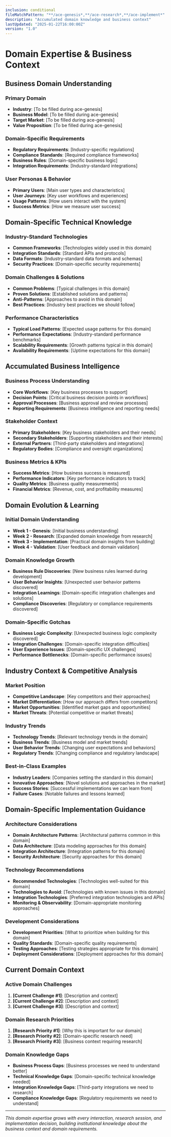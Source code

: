 ```yaml
---
inclusion: conditional
fileMatchPattern: "**/ace-genesis*,**/ace-research*,**/ace-implement*"
description: "Accumulated domain knowledge and business context"
lastUpdated: "2025-01-22T16:00:00Z"
version: "1.0"
---
```


# Domain Expertise & Business Context

## Business Domain Understanding

### Primary Domain
- **Industry**: [To be filled during ace-genesis]
- **Business Model**: [To be filled during ace-genesis]
- **Target Market**: [To be filled during ace-genesis]
- **Value Proposition**: [To be filled during ace-genesis]

### Domain-Specific Requirements
- **Regulatory Requirements**: [Industry-specific regulations]
- **Compliance Standards**: [Required compliance frameworks]
- **Business Rules**: [Domain-specific business logic]
- **Integration Requirements**: [Industry-standard integrations]

### User Personas & Behavior
- **Primary Users**: [Main user types and characteristics]
- **User Journeys**: [Key user workflows and experiences]
- **Usage Patterns**: [How users interact with the system]
- **Success Metrics**: [How we measure user success]

## Domain-Specific Technical Knowledge

### Industry-Standard Technologies
- **Common Frameworks**: [Technologies widely used in this domain]
- **Integration Standards**: [Standard APIs and protocols]
- **Data Formats**: [Industry-standard data formats and schemas]
- **Security Practices**: [Domain-specific security requirements]

### Domain Challenges & Solutions
- **Common Problems**: [Typical challenges in this domain]
- **Proven Solutions**: [Established solutions and patterns]
- **Anti-Patterns**: [Approaches to avoid in this domain]
- **Best Practices**: [Industry best practices we should follow]

### Performance Characteristics
- **Typical Load Patterns**: [Expected usage patterns for this domain]
- **Performance Expectations**: [Industry-standard performance benchmarks]
- **Scalability Requirements**: [Growth patterns typical in this domain]
- **Availability Requirements**: [Uptime expectations for this domain]

## Accumulated Business Intelligence

### Business Process Understanding
- **Core Workflows**: [Key business processes to support]
- **Decision Points**: [Critical business decision points in workflows]
- **Approval Processes**: [Business approval and review processes]
- **Reporting Requirements**: [Business intelligence and reporting needs]

### Stakeholder Context
- **Primary Stakeholders**: [Key business stakeholders and their needs]
- **Secondary Stakeholders**: [Supporting stakeholders and their interests]
- **External Partners**: [Third-party stakeholders and integrations]
- **Regulatory Bodies**: [Compliance and oversight organizations]

### Business Metrics & KPIs
- **Success Metrics**: [How business success is measured]
- **Performance Indicators**: [Key performance indicators to track]
- **Quality Metrics**: [Business quality measurements]
- **Financial Metrics**: [Revenue, cost, and profitability measures]

## Domain Evolution & Learning

### Initial Domain Understanding
- **Week 1 - Genesis**: [Initial business understanding]
- **Week 2 - Research**: [Expanded domain knowledge from research]
- **Week 3 - Implementation**: [Practical domain insights from building]
- **Week 4 - Validation**: [User feedback and domain validation]

### Domain Knowledge Growth
- **Business Rule Discoveries**: [New business rules learned during development]
- **User Behavior Insights**: [Unexpected user behavior patterns discovered]
- **Integration Learnings**: [Domain-specific integration challenges and solutions]
- **Compliance Discoveries**: [Regulatory or compliance requirements discovered]

### Domain-Specific Gotchas
- **Business Logic Complexity**: [Unexpected business logic complexity discovered]
- **Integration Challenges**: [Domain-specific integration difficulties]
- **User Experience Issues**: [Domain-specific UX challenges]
- **Performance Bottlenecks**: [Domain-specific performance issues]

## Industry Context & Competitive Analysis

### Market Position
- **Competitive Landscape**: [Key competitors and their approaches]
- **Market Differentiation**: [How our approach differs from competitors]
- **Market Opportunities**: [Identified market gaps and opportunities]
- **Market Threats**: [Potential competitive or market threats]

### Industry Trends
- **Technology Trends**: [Relevant technology trends in the domain]
- **Business Trends**: [Business model and market trends]
- **User Behavior Trends**: [Changing user expectations and behaviors]
- **Regulatory Trends**: [Changing compliance and regulatory landscape]

### Best-in-Class Examples
- **Industry Leaders**: [Companies setting the standard in this domain]
- **Innovative Approaches**: [Novel solutions and approaches in the market]
- **Success Stories**: [Successful implementations we can learn from]
- **Failure Cases**: [Notable failures and lessons learned]

## Domain-Specific Implementation Guidance

### Architecture Considerations
- **Domain Architecture Patterns**: [Architectural patterns common in this domain]
- **Data Architecture**: [Data modeling approaches for this domain]
- **Integration Architecture**: [Integration patterns for this domain]
- **Security Architecture**: [Security approaches for this domain]

### Technology Recommendations
- **Recommended Technologies**: [Technologies well-suited for this domain]
- **Technologies to Avoid**: [Technologies with known issues in this domain]
- **Integration Technologies**: [Preferred integration technologies and APIs]
- **Monitoring & Observability**: [Domain-appropriate monitoring approaches]

### Development Considerations
- **Development Priorities**: [What to prioritize when building for this domain]
- **Quality Standards**: [Domain-specific quality requirements]
- **Testing Approaches**: [Testing strategies appropriate for this domain]
- **Deployment Considerations**: [Deployment approaches for this domain]

## Current Domain Context

### Active Domain Challenges
1. **[Current Challenge #1]**: [Description and context]
2. **[Current Challenge #2]**: [Description and context]  
3. **[Current Challenge #3]**: [Description and context]

### Domain Research Priorities
1. **[Research Priority #1]**: [Why this is important for our domain]
2. **[Research Priority #2]**: [Domain-specific research need]
3. **[Research Priority #3]**: [Business context requiring research]

### Domain Knowledge Gaps
- **Business Process Gaps**: [Business processes we need to understand better]
- **Technical Knowledge Gaps**: [Domain-specific technical knowledge needed]
- **Integration Knowledge Gaps**: [Third-party integrations we need to research]
- **Compliance Knowledge Gaps**: [Regulatory requirements we need to understand]

---

*This domain expertise grows with every interaction, research session, and implementation decision, building institutional knowledge about the business context and domain requirements.*